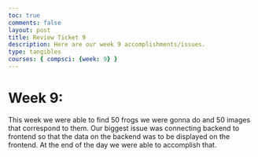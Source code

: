 ```yaml
---
toc: true
comments: false
layout: post
title: Review Ticket 9
description: Here are our week 9 accomplishments/issues.
type: tangibles
courses: { compsci: {week: 9} }
---
```


# Week 9:
This week we were able to find 50 frogs we were gonna do and 50 images that correspond to them. Our biggest issue was connecting backend to frontend so that the data on the backend was to be displayed on the frontend. At the end of the day we were able to accomplish that. 